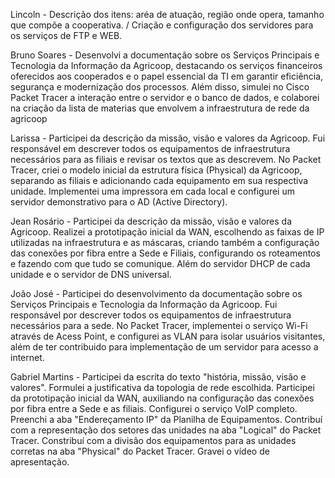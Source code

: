 Lincoln - Descrição dos itens: aréa de atuação, região onde opera, tamanho que compõe a cooperativa. / Criação e configuração dos servidores para os serviços de FTP e WEB.

Bruno Soares - Desenvolvi a documentação sobre os Serviços Principais e Tecnologia da Informação da Agricoop, destacando os serviços financeiros oferecidos aos cooperados e o papel essencial da TI em garantir eficiência, segurança e modernização dos processos. Além disso, simulei no Cisco Packet Tracer a interação entre o servidor e o banco de dados, e colaborei na criação da lista de materias que envolvem a infraestrutura de rede da agricoop

Larissa - Participei da descrição da missão, visão e valores da Agricoop. Fui responsável em descrever todos os equipamentos de infraestrutura necessários para as filiais e revisar os textos que as descrevem. No Packet Tracer, criei o modelo inicial da estrutura física (Physical) da Agricoop, separando as filiais e adicionando cada equipamento em sua respectiva unidade. Implementei uma impressora em cada local e configurei um servidor demonstrativo para o AD (Active Directory).

Jean Rosário - Participei da descrição da missão, visão e valores da Agricoop. Realizei a prototipação inicial da WAN, escolhendo as faixas de IP utilizadas na infraestrutura e as máscaras, criando também a configuração das conexões por fibra entre a Sede e Filiais, configurando os roteamentos e fazendo com que tudo se comunique. Além do servidor DHCP de cada unidade e o servidor de DNS universal.

João José - Participei do desenvolvimento da documentação sobre os Serviços Principais e Tecnologia da Informação da Agricoop. Fui responsável por descrever todos os equipamentos de infraestrutura necessários para a sede. No Packet Tracer, implementei o serviço Wi-Fi através de Acess Point, e configurei as VLAN para isolar usuários visitantes, além de ter contribuido para implementação de um servidor para acesso a internet. 

Gabriel Martins - Participei da escrita do texto "história, missão, visão e valores". Formulei a justificativa da topologia de rede escolhida. Participei da prototipação inicial da WAN, auxiliando na configuração das conexões por fibra entre a Sede e as filiais. Configurei o serviço VoIP completo. Preenchi a aba "Endereçamento IP" da Planilha de Equipamentos. Contribuí com a representação dos setores das unidades na aba "Logical" do Packet Tracer. Constribuí com a divisão dos equipamentos para as unidades corretas na aba "Physical" do Packet Tracer. Gravei o vídeo de apresentação.
